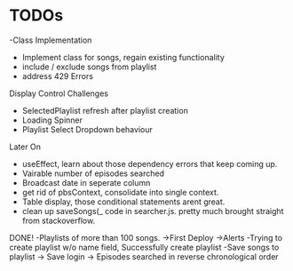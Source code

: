 # TODOs

-Class Implementation

- Implement class for songs, regain existing functionality
- include / exclude songs from playlist
- address 429 Errors

Display Control Challenges

- SelectedPlaylist refresh after playlist creation
- Loading Spinner
- Playlist Select Dropdown behaviour

Later On

- useEffect, learn about those dependency errors that keep coming up.
- Vairable number of episodes searched
- Broadcast date in seperate column
- get rid of pbsContext, consolidate into single context.
- Table display, those conditional statements arent great.
- clean up saveSongs(\_ code in searcher.js. pretty much brought straight from stackoverflow.

DONE!
-Playlists of more than 100 songs.
->First Deploy
->Alerts
-Trying to create playlist w/o name field, Successfully create playlist
-Save songs to playlist
-> Save login
-> Episodes searched in reverse chronological order
